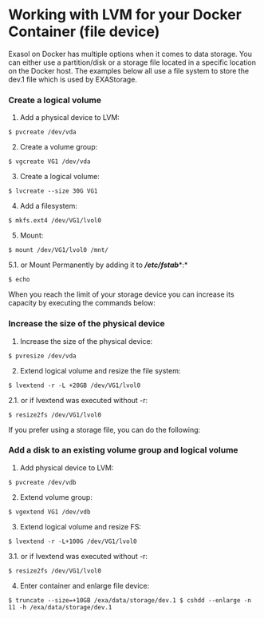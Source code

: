 # Working with LVM for your Docker Container (file device) 
Exasol on Docker has multiple options when it comes to data storage. You can either use a partition/disk or a storage file located in a specific location on the Docker host. The examples below all use a file system to store the dev.1 file which is used by EXAStorage.

### Create a logical volume

1. Add a physical device to LVM:


```
$ pvcreate /dev/vda 
```
2. Create a volume group:


```
$ vgcreate VG1 /dev/vda 
```
3. Create a logical volume:


```
$ lvcreate --size 30G VG1 
```
4. Add a filesystem:


```
$ mkfs.ext4 /dev/VG1/lvol0 
```
5. Mount:


```
$ mount /dev/VG1/lvol0 /mnt/ 
```
5.1. or Mount Permanently by adding it to ***/etc/fstab****:*


```
$ echo 
```
When you reach the limit of your storage device you can increase its capacity by executing the commands below:

### Increase the size of the physical device

1. Increase the size of the physical device:


```
$ pvresize /dev/vda 
```
2. Extend logical volume and resize the file system:


```
$ lvextend -r -L +20GB /dev/VG1/lvol0 
```
2.1. or if lvextend was executed without -r:


```
$ resize2fs /dev/VG1/lvol0 
```
If you prefer using a storage file, you can do the following:

### Add a disk to an existing volume group and logical volume

1. Add physical device to LVM:


```
$ pvcreate /dev/vdb 
```
2. Extend volume group:


```
$ vgextend VG1 /dev/vdb 
```
3. Extend logical volume and resize FS:


```
$ lvextend -r -L+100G /dev/VG1/lvol0 
```
3.1. or if lvextend was executed without -r:


```
$ resize2fs /dev/VG1/lvol0 
```
4. Enter container and enlarge file device:


```
$ truncate --size=+10GB /exa/data/storage/dev.1 $ cshdd --enlarge -n 11 -h /exa/data/storage/dev.1
```
